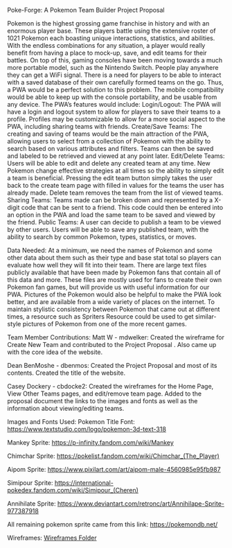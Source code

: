 Poke-Forge: A Pokemon Team Builder
Project Proposal

Pokemon is the highest grossing game franchise in history and with an enormous player base. These players battle using the extensive roster of 1021 Pokemon each boasting unique interactions, statistics, and abilities. With the endless combinations for any situation, a player would really benefit from having a place to mock-up, save, and edit teams for their battles. On top of this, gaming consoles have been moving towards a much more portable model, such as the Nintendo Switch. People play anywhere they can get a WiFi signal. There is a need for players to be able to interact with a saved database of their own carefully formed teams on the go. Thus, a PWA would be a perfect solution to this problem. The mobile compatibility would be able to keep up with the console portability, and be usable from any device.
The PWA’s features would include:
Login/Logout: The PWA will have a login and logout system to allow for players to save their teams to a profile. Profiles may be customizable to allow for a more social aspect to the PWA, including sharing teams with friends.
Create/Save Teams: The creating and saving of teams would be the main attraction of the PWA, allowing users to select from a collection of Pokemon with the ability to search based on various attributes and filters. Teams can then be saved and labeled to be retrieved and viewed at any point later. 
Edit/Delete Teams: Users will be able to edit and delete any created team at any time. New Pokemon change effective strategies at all times so the ability to simply edit a team is beneficial. Pressing the edit team button simply takes the user back to the create team page with filled in values for the teams the user has already made. Delete team removes the team from the list of viewed teams.
Sharing Teams: Teams made can be broken down and represented by a X-digit code that can be sent to a friend. This code could then be entered into an option in the PWA and load the same team to be saved and viewed by the friend.
Public Teams: A user can decide to publish a team to be viewed by other users. Users will be able to save any published team, with the ability to search by common Pokemon, types, statistics, or moves.
 
Data Needed: At a minimum, we need the names of Pokemon and some other data about them such as their type and base stat total so players can evaluate how well they will fit into their team.  There are large text files publicly available that have been made by Pokemon fans that contain all of this data and more. These files are mostly used for fans to create their own Pokemon fan games, but will provide us with useful information for our PWA. Pictures of the Pokemon would also be helpful to make the PWA look better, and are available from a wide variety of places on the internet. To maintain stylistic consistency between Pokemon that came out at different times, a resource such as Spriters Resource could be used to get similar-style pictures of Pokemon from one of the more recent games. 



Team Member Contributions: 
Matt W - mdwelker: Created the wireframe for Create New Team and contributed to the Project Proposal . Also came up with the core idea of the website.

Dean BenMoshe - dbenmos: Created the Project Proposal and most of its contents. Created the title of the website.

Casey Dockery - cbdocke2: Created the wireframes for the Home Page, View Other Teams pages, and edit/remove team page. Added to the proposal document the links to the images and fonts as well as the information about viewing/editing teams.



Images and Fonts Used:
Pokemon Title Font: https://www.textstudio.com/logo/pokemon-3d-text-318

Mankey Sprite: https://p-infinity.fandom.com/wiki/Mankey

Chimchar Sprite: https://pokelist.fandom.com/wiki/Chimchar_(The_Player)

Aipom Sprite: https://www.pixilart.com/art/aipom-male-4560985e95fb987

Simipour Sprite: https://international-pokedex.fandom.com/wiki/Simipour_(Cheren)

Annihilate Sprite: https://www.deviantart.com/retronc/art/Annihilape-Sprite-977387918

All remaining pokemon sprite came from this link: https://pokemondb.net/







Wireframes:
[Wireframes Folder](https://github.ncsu.edu/engr-csc342/csc342-2023Fall-GroupJ/tree/main/Proposal/Wireframes)
 

